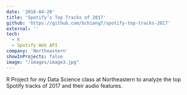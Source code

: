 ```yaml
---
date: '2018-04-20'
title: 'Spotify’s Top Tracks of 2017'
github: 'https://github.com/bchiang7/spotify-top-tracks-2017'
external: ''
tech:
  - R
  - Spotify Web API
company: 'Northeastern'
showInProjects: false
image: "/images/image3.jpg"
---
```


R Project for my Data Science class at Northeastern to analyze the top Spotify tracks of 2017 and their audio features.
